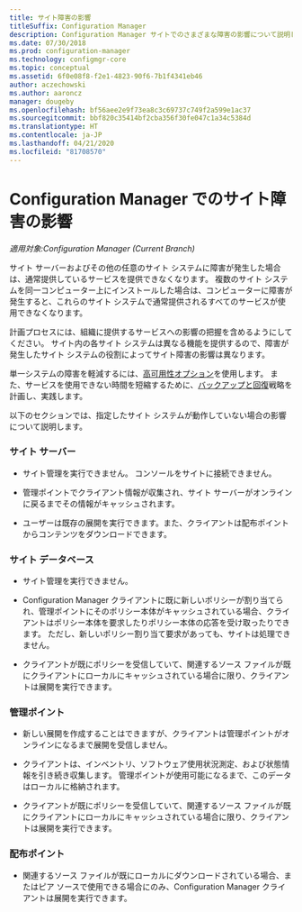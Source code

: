 ```yaml
---
title: サイト障害の影響
titleSuffix: Configuration Manager
description: Configuration Manager サイトでのさまざまな障害の影響について説明します。
ms.date: 07/30/2018
ms.prod: configuration-manager
ms.technology: configmgr-core
ms.topic: conceptual
ms.assetid: 6f0e08f8-f2e1-4823-90f6-7b1f4341eb46
author: aczechowski
ms.author: aaroncz
manager: dougeby
ms.openlocfilehash: bf56aee2e9f73ea8c3c69737c749f2a599e1ac37
ms.sourcegitcommit: bbf820c35414bf2cba356f30fe047c1a34c5384d
ms.translationtype: HT
ms.contentlocale: ja-JP
ms.lasthandoff: 04/21/2020
ms.locfileid: "81708570"
---
```

# <a name="site-failure-impacts-in-configuration-manager"></a>Configuration Manager でのサイト障害の影響

*適用対象:Configuration Manager (Current Branch)*

サイト サーバーおよびその他の任意のサイト システムに障害が発生した場合は、通常提供しているサービスを提供できなくなります。 複数のサイト システムを同一コンピューター上にインストールした場合は、コンピューターに障害が発生すると、これらのサイト システムで通常提供されるすべてのサービスが使用できなくなります。

計画プロセスには、組織に提供するサービスへの影響の把握を含めるようにしてください。 サイト内の各サイト システムは異なる機能を提供するので、障害が発生したサイト システムの役割によってサイト障害の影響は異なります。 

単一システムの障害を軽減するには、[高可用性オプション](../deploy/configure/high-availability-options.md)を使用します。 また、サービスを使用できない時間を短縮するために、[バックアップと回復](backup-and-recovery.md)戦略を計画し、実践します。

以下のセクションでは、指定したサイト システムが動作していない場合の影響について説明します。


### <a name="site-server"></a>サイト サーバー

- サイト管理を実行できません。 コンソールをサイトに接続できません。  

- 管理ポイントでクライアント情報が収集され、サイト サーバーがオンラインに戻るまでその情報がキャッシュされます。  

- ユーザーは既存の展開を実行できます。また、クライアントは配布ポイントからコンテンツをダウンロードできます。  


### <a name="site-database"></a>サイト データベース

- サイト管理を実行できません。  

- Configuration Manager クライアントに既に新しいポリシーが割り当てられ、管理ポイントにそのポリシー本体がキャッシュされている場合、クライアントはポリシー本体を要求したりポリシー本体の応答を受け取ったりできます。 ただし、新しいポリシー割り当て要求があっても、サイトは処理できません。  

- クライアントが既にポリシーを受信していて、関連するソース ファイルが既にクライアントにローカルにキャッシュされている場合に限り、クライアントは展開を実行できます。  


### <a name="management-point"></a>管理ポイント

- 新しい展開を作成することはできますが、クライアントは管理ポイントがオンラインになるまで展開を受信しません。  

- クライアントは、インベントリ、ソフトウェア使用状況測定、および状態情報を引き続き収集します。 管理ポイントが使用可能になるまで、このデータはローカルに格納されます。  

- クライアントが既にポリシーを受信していて、関連するソース ファイルが既にクライアントにローカルにキャッシュされている場合に限り、クライアントは展開を実行できます。  


### <a name="distribution-point"></a>配布ポイント

- 関連するソース ファイルが既にローカルにダウンロードされている場合、またはピア ソースで使用できる場合にのみ、Configuration Manager クライアントは展開を実行できます。

